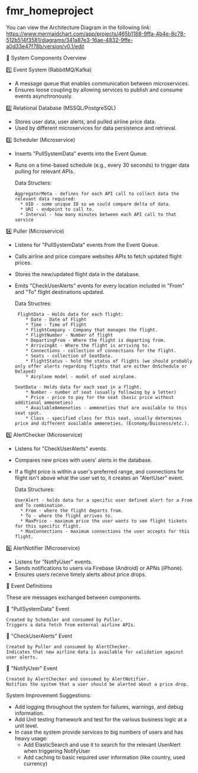 # fmr_homeproject


You can view the Architecture Diagram in the following link:
https://www.mermaidchart.com/app/projects/465b1188-9ffa-4b4e-8c78-512b514f3581/diagrams/341a87e3-16ae-4832-9ffe-a0d33e47f78b/version/v0.1/edit


📌 System Components Overview

1️⃣ Event System (RabbitMQ/Kafka)

* A message queue that enables communication between microservices.
* Ensures loose coupling by allowing services to publish and consume events asynchronously.

2️⃣ Relational Database (MSSQL/PostgreSQL)

* Stores user data, user alerts, and pulled airline price data.
* Used by different microservices for data persistence and retrieval.

3️⃣ Scheduler (Microservice)

* Inserts "PullSystemData" events into the Event Queue.
* Runs on a time-based schedule (e.g., every 30 seconds) to trigger data pulling for relevant APIs.

  Data Structers:
  
      AggregatorMeta - defines for each API call to collect data the relevant data required:
        * UID - some unique ID so we could compare delta of data.
        * URI - endpoint to call to.
        * Interval - how many minutes between each API call to that service

4️⃣ Puller (Microservice)

* Listens for "PullSystemData" events from the Event Queue.
* Calls airline and price compare websites APIs to fetch updated flight prices.
* Stores the new/updated flight data in the database.
* Emits "CheckUserAlerts" events for every location included in "From" and "To" flight destinations updated.

  Data Structres:  
  
       FlightData - Holds data for each flight:
          * Date - Date of Flight
          * Time - Time of Flight
          * FlightCompany - Company that manages the flight.
          * FlightNumber - Number of flight
          * DepartingFrom - Where the flight is departing from.
          * ArrivingAt - Where the flight is arriving to.
          * Connections - collection of connections for the flight.
          * Seats - collection of SeatData.
          * FlightStatus - hold the status of flights (we should probably only offer alerts regarding flights that are either OnSchedule or Delayed)
          * Airplane model - model of used airplane.
  
      SeatData - Holds data for each seat in a flight.
          * Number - number of seat (usually following by a letter)
          * Price - price to pay for the seat (basic price without additional ammeneties)
          * AvailableAmmeneties - ammeneties that are available to this seat spot.
          * Class - specified class for this seat, usually determines price and different available ammeneties. (Economy/Buisness/etc.).
  

5️⃣ AlertChecker (Microservice)

* Listens for "CheckUserAlerts" events.
* Compares new prices with users' alerts in the database.  
* If a flight price is within a user's preferred range, and connections for flight isn't above what the user set to, it creates an "AlertUser" event.

  Data Structures:

      UserAlert - holds data for a specific user defined alert for a From and To combination.
        * From - where the flight departs from.
        * To - where the flight arrives to.
        * MaxPrice - maximum price the user wants to see flight tickets for this specific flight.
        * MaxConnections - maximum connections the user accepts for this flight.
    

6️⃣ AlertNotifier (Microservice)

* Listens for "NotifyUser" events.
* Sends notifications to users via Firebase (Android) or APNs (iPhone).
* Ensures users receive timely alerts about price drops.

📌 Event Definitions

These are messages exchanged between components.

🔹 "PullSystemData" Event

    Created by Scheduler and consumed by Puller.
    Triggers a data fetch from external airline APIs.

🔹 "CheckUserAlerts" Event

    Created by Puller and consumed by AlertChecker.
    Indicates that new airline data is available for validation against user alerts.

🔹 "NotifyUser" Event

    Created by AlertChecker and consumed by AlertNotifier.
    Notifies the system that a user should be alerted about a price drop.

System Improvement Suggestions:

* Add logging throughout the system for failures, warnings, and debug information.
* Add Unit testing framework and test for the various business logic at a unit level.
* In case the system provide services to big numbers of users and has heavy usage:
    * Add ElasticSearch and use it to search for the relevant UserAlert when triggering NotifyUser
    * Add caching to basic required user information (like country, used currency)

